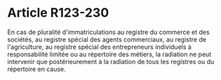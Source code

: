 # Article R123-230

<p>En cas de pluralité d'immatriculations au registre du commerce et des sociétés, au registre spécial des agents commerciaux, au registre de l'agriculture, au registre spécial des entrepreneurs individuels à responsabilité limitée ou au répertoire des métiers, la radiation ne peut intervenir que postérieurement à la radiation de tous les registres ou du répertoire en cause.</p>